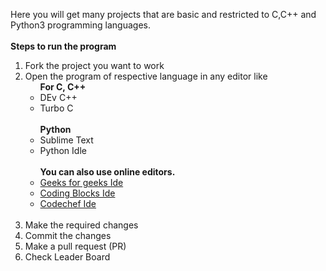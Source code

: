 Here you will get many projects that are basic and restricted to C,C++ and Python3 programming languages.<BR><BR>
<B> Steps to run the program</B>
<ol>
  <li>Fork the project you want to work
  <li>Open the program of respective language in any editor like
    <ul><b>For C, C++</b>
      <li>DEv C++
      <li>Turbo C
    </ul>
    <br>
    <ul><b>Python</b>
      <li>Sublime Text
        <li>Python Idle
    </ul>
    <br>
    <ul><b> You can also use online editors.</b>
      <li><A href="https://ide.geeksforgeeks.org/">Geeks for geeks Ide</A>
        <li><A href="https://ide.codingblocks.com/">Coding Blocks Ide</A>
          <li><A href="https://www.codechef.com/ide">Codechef Ide</A>
    </ul>
    <br>
  <li>Make the required changes
    <li>Commit the changes
      <li>Make a pull request (PR)
        <li> Check Leader Board
          </ol>
           
